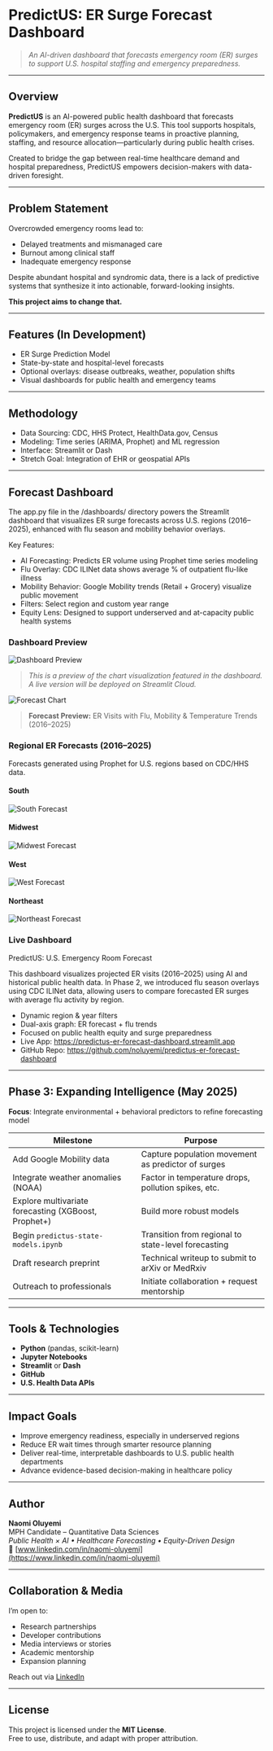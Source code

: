 # PredictUS: ER Surge Forecast Dashboard

> *An AI-driven dashboard that forecasts emergency room (ER) surges to support U.S. hospital staffing and emergency preparedness.*

---

##  Overview

**PredictUS** is an AI-powered public health dashboard that forecasts emergency room (ER) surges across the U.S. This tool supports hospitals, policymakers, and emergency response teams in proactive planning, staffing, and resource allocation—particularly during public health crises.

Created to bridge the gap between real-time healthcare demand and hospital preparedness, PredictUS empowers decision-makers with data-driven foresight.

---

##  Problem Statement

Overcrowded emergency rooms lead to:

-  Delayed treatments and mismanaged care  
-  Burnout among clinical staff  
-  Inadequate emergency response  

Despite abundant hospital and syndromic data, there is a lack of predictive systems that synthesize it into actionable, forward-looking insights.

**This project aims to change that.**

---

##  Features (In Development)

- ER Surge Prediction Model  
- State-by-state and hospital-level forecasts  
- Optional overlays: disease outbreaks, weather, population shifts  
- Visual dashboards for public health and emergency teams  

---

##  Methodology

- Data Sourcing: CDC, HHS Protect, HealthData.gov, Census  
- Modeling: Time series (ARIMA, Prophet) and ML regression  
- Interface: Streamlit or Dash  
- Stretch Goal: Integration of EHR or geospatial APIs  


---
##  Forecast Dashboard

The app.py file in the /dashboards/ directory powers the Streamlit dashboard that visualizes ER surge forecasts across U.S. regions (2016–2025), enhanced with flu season and mobility behavior overlays.

Key Features:
- AI Forecasting: Predicts ER volume using Prophet time series modeling
- Flu Overlay: CDC ILINet data shows average % of outpatient flu-like illness
- Mobility Behavior: Google Mobility trends (Retail + Grocery) visualize public movement
- Filters: Select region and custom year range
- Equity Lens: Designed to support underserved and at-capacity public health systems

### Dashboard Preview

![Dashboard Preview](media/dashboard_preview.png)

> *This is a preview of the chart visualization featured in the dashboard. A live version will be deployed on Streamlit Cloud.*


![Forecast Chart](media/forecast_er_flu_mobility_temp.png)
> **Forecast Preview:** ER Visits with Flu, Mobility & Temperature Trends (2016–2025)

### Regional ER Forecasts (2016–2025)

Forecasts generated using Prophet for U.S. regions based on CDC/HHS data.

####  South
![South Forecast](media/phase2/forecasts/south_forecast_plot.png)

####  Midwest
![Midwest Forecast](media/phase2/forecasts/midwest_forecast_plot.png)

####  West
![West Forecast](media/phase2/forecasts/west_forecast_plot.png)

####  Northeast
![Northeast Forecast](media/phase2/forecasts/northeast_forecast_plot.png)

###   Live Dashboard
PredictUS: U.S. Emergency Room Forecast

This dashboard visualizes projected ER visits (2016–2025) using AI and historical public health data. In Phase 2, we introduced flu season overlays using CDC ILINet data, allowing users to compare forecasted ER surges with average flu activity by region.

- Dynamic region & year filters
- Dual-axis graph: ER forecast + flu trends
- Focused on public health equity and surge preparedness
- Live App: https://predictus-er-forecast-dashboard.streamlit.app
- GitHub Repo: https://github.com/noluyemi/predictus-er-forecast-dashboard

---

## Phase 3: Expanding Intelligence (May 2025)

**Focus**: Integrate environmental + behavioral predictors to refine forecasting model

| Milestone | Purpose |
|----------|---------|
| Add Google Mobility data | Capture population movement as predictor of surges  
| Integrate weather anomalies (NOAA) | Factor in temperature drops, pollution spikes, etc.  
| Explore multivariate forecasting (XGBoost, Prophet+) | Build more robust models  
| Begin `predictus-state-models.ipynb` | Transition from regional to state-level forecasting  
| Draft research preprint | Technical writeup to submit to arXiv or MedRxiv  
| Outreach to professionals | Initiate collaboration + request mentorship

---

##  Tools & Technologies

- **Python** (pandas, scikit-learn)
- **Jupyter Notebooks**
- **Streamlit** or **Dash**
- **GitHub**
- **U.S. Health Data APIs**

---

##  Impact Goals

- Improve emergency readiness, especially in underserved regions  
- Reduce ER wait times through smarter resource planning  
- Deliver real-time, interpretable dashboards to U.S. public health departments  
- Advance evidence-based decision-making in healthcare policy  

---

##  Author

**Naomi Oluyemi**  
MPH Candidate – Quantitative Data Sciences  
_Public Health × AI • Healthcare Forecasting • Equity-Driven Design_  
🔗 [www.linkedin.com/in/naomi-oluyemi](https://www.linkedin.com/in/naomi-oluyemi)

---

##  Collaboration & Media

I’m open to:

- Research partnerships
- Developer contributions
- Media interviews or stories
- Academic mentorship
- Expansion planning

 Reach out via [LinkedIn](https://www.linkedin.com/in/naomi-oluyemi)

---

##  License

This project is licensed under the **MIT License**.  
Free to use, distribute, and adapt with proper attribution.

